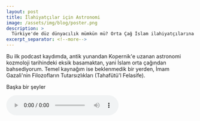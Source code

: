 ```yaml
---
layout: post
title: İlahiyatçılar için Astronomi
image: /assets/img/blog/poster.png
description: >
  Türkiye'de düz dünyacılık mümkün mü? Orta Çağ İslam ilahiyatçılarına sordum.
excerpt_separator: <!--more-->
---
```


Bu ilk podcast kaydımda, antik yunandan Kopernik'e uzanan astronomi kozmoloji tarihindeki eksik basamaktan, yani İslam orta çağından bahsediyorum.
Temel kaynağım ise beklenmedik bir yerden, İmam Gazali'nin Filozofların Tutarsızlıkları (Tahafütü'l Felasife).

<!--more-->

Başka bir şeyler

<audio controls>
 <source src="http://laklak.eu/share/gullabi_kulturfizik01_20190401.mp3"
         type='audio/mp3'>
 <!-- The next two lines are only executed if the browser doesn't support MP4 files -->
 <source src="http://laklak.eu/share/gullabi_kulturfizik01_20190401.ogg"
         type='audio/ogg; codecs=vorbis'>
 <!-- The next line will only be executed if the browser doesn't support the <audio> tag-->
 <p>Your user agent does not support the HTML5 Audio element.</p>
</audio>
